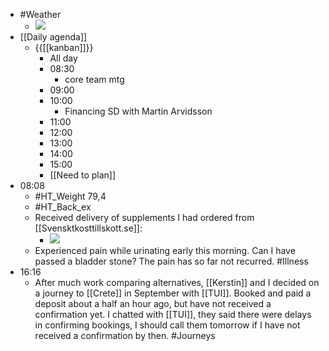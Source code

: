 - #Weather
    - ![](https://firebasestorage.googleapis.com/v0/b/firescript-577a2.appspot.com/o/imgs%2Fapp%2FDavidsroam%2F9ShYoWkwFt.png?alt=media&token=6d241d38-f42e-40c1-9370-23ecacf91e0f)
- [[Daily agenda]]
    - {{[[kanban]]}}
        - All day
        - 08:30
            - core team mtg
        - 09:00
        - 10:00
            - Financing SD with Martin Arvidsson
        - 11:00
        - 12:00
        - 13:00
        - 14:00
        - 15:00
        - [[Need to plan]]
- 08:08
    - #HT_Weight 79,4
    - #HT_Back_ex
    - Received delivery of supplements I had ordered from [[Svensktkosttillskott.se]]:
        - ![](https://firebasestorage.googleapis.com/v0/b/firescript-577a2.appspot.com/o/imgs%2Fapp%2FDavidsroam%2FSwqQ1jkhnv.png?alt=media&token=6f6b1d9a-ee78-4202-82bf-5675110deb94)
    - Experienced pain while urinating early this morning. Can I have passed a bladder stone? The pain has so far not recurred. #Illness
- 16:16
    - After much work comparing alternatives, [[Kerstin]] and I decided on a journey to [[Crete]] in September with [[TUI]]. Booked and paid a deposit about a half an hour ago, but have not received a confirmation yet. I chatted with [[TUI]], they said there were delays in confirming bookings, I should call them tomorrow if I have not received a confirmation by then. #Journeys
